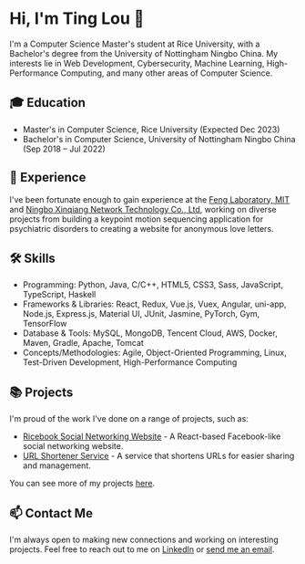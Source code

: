 # Hi, I'm Ting Lou 👋

I'm a Computer Science Master's student at Rice University, with a Bachelor's degree from the University of Nottingham Ningbo China. My interests lie in Web Development, Cybersecurity, Machine Learning, High-Performance Computing, and many other areas of Computer Science.

## 🎓 Education

- Master's in Computer Science, Rice University (Expected Dec 2023)
- Bachelor's in Computer Science, University of Nottingham Ningbo China (Sep 2018 – Jul 2022)


## 💼 Experience

I've been fortunate enough to gain experience at the [Feng Laboratory, MIT](https://fenglaboratory.org/) and [Ningbo Xinqiang Network Technology Co., Ltd](), working on diverse projects from building a keypoint motion sequencing application for psychiatric disorders to creating a website for anonymous love letters.


## 🛠️ Skills

- Programming: Python, Java, C/C++, HTML5, CSS3, Sass, JavaScript, TypeScript, Haskell
- Frameworks & Libraries: React, Redux, Vue.js, Vuex, Angular, uni-app, Node.js, Express.js, Material UI, JUnit, Jasmine, PyTorch, Gym, TensorFlow
- Database & Tools: MySQL, MongoDB, Tencent Cloud, AWS, Docker, Maven, Gradle, Apache, Tomcat
- Concepts/Methodologies: Agile, Object-Oriented Programming, Linux, Test-Driven Development, High-Performance Computing

## 📚 Projects

I'm proud of the work I've done on a range of projects, such as:

- [Ricebook Social Networking Website](https://ricebook106.surge.sh/) - A React-based Facebook-like social networking website.
- [URL Shortener Service](https://team4newbie.surge.sh/) - A service that shortens URLs for easier sharing and management.

You can see more of my projects [here](https://github.com/tl106).


## 📫 Contact Me

I'm always open to making new connections and working on interesting projects. Feel free to reach out to me on [LinkedIn](linkedin.com/in/TingLou0901) or [send me an email](mailto:TingLou.0901@gmail.com).

